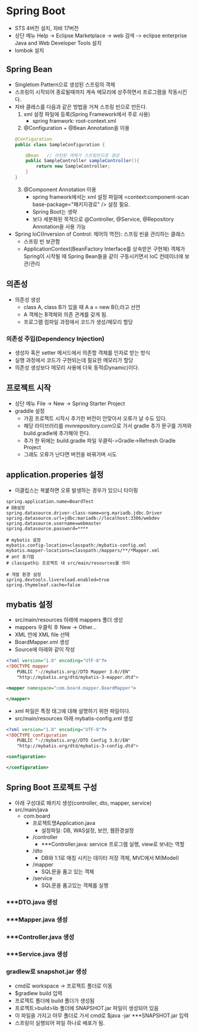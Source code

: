 # Spring Boot
- STS 4버전 설치, 자바 17버전
- 상단 메뉴 Help -> Eclipse Marketplace -> web 검색 -> eclipse enterprise Java and Web Developer Tools 설치
- lombok 설치

## Spring Bean
- Singletom Pattern으로 생성된 스프링의 객체
- 스프링이 시작되어 종료될때까지 계속 메모리에 상주하면서 프로그램을 작동시킨다.
- 자바 클래스를 다음과 같은 방법을 거쳐 스프링 빈으로 만든다.
    1. xml 설정 파일에 등록(Spring Framework에서 주로 사용)
        - spring framwork: root-context.xml
    2. @Configuration + @Bean Annotation을 이용
    ```java
    @Configuration
    public class SampleConfiguration {

        @Bean   // 리턴된 객체가 스프링빈으로 생성
        public SampleController sampleController(){
            return new SampleController;
        }
    }
    ```
    3. @Component Annotation 이용
        - spring frameork에서는 xml 설정 파일에 \<context:component-scan base-package="패키지경로" /> 설정 필요.
        - Spring Boot는 생략
        - 보다 세분화된 목적으로 @Controller, @Service, @Repository Annotation을 사용 가능
- Spring IoC(Inversion of Control: 제어의 역전): 스프링 빈을 관리하는 클래스
    - 스프링 빈 보관함
    - ApplicationContext(BeanFactory Interface를 상속받은 구현체) 객체가 Spring이 시작될 때 Spring Bean들을 같이 구동시키면서 IoC 컨테이너에 보관/관리

## 의존성
- 의존성 생성
    - class A, class B가 있을 때 A a = new B();라고 선언
    - A 객체는 B객체와 의존 관계를 갖게 됨.
    - 프로그램 컴파일 과정에서 코드가 생성/메모리 할당

### 의존성 주입(Dependency Injection)
- 생성자 혹은 setter 메서드에서 의존할 객체를 인자로 받는 방식
- 실행 과정에서 코드가 구현되는데 필요한 메모리가 할당
- 의존성 생성보다 메모리 사용에 더욱 동적(Dynamic)이다.


## 프로젝트 시작
- 상단 메뉴 File -> New -> Spring Starter Project
- graddle 설정
    - 가끔 프로젝트 시작시 추가한 버전이 안맞아서 오류가 날 수도 있다.
    - 해당 라이브러리를 mvnrepository.com으로 가서 gradle 추가 문구를 가져와 build.gradle에 추가해야 한다.
    - 추가 한 뒤에는 build.gradle 파일 우클릭->Gradle->Refresh Gradle Project
    - 그래도 오류가 난다면 버전을 바꿔가며 시도

## application.properies 설정
- 이클립스는 복붙하면 오류 발생하는 경우가 있으니 타이핑
```properties
spring.application.name=BoardTest
# DB설정
spring.datasource.driver-class-name=org.mariadb.jdbc.Driver
spring.datasource.url=jdbc:mariadb://localhost:3306/webdev
spring.datasource.username=webmaster
spring.datasource.password=****

# mybatis 설정
mybatis.config-location=classpath:/mybatis-config.xml
mybatis.mapper-locations=classpath:/mappers/**/*Mapper.xml
# ant 표기법
# classpath는 프로젝트 내 src/main/resources를 의미

# 개발 환경 설정
spring.devtools.livereload.enabled=true
spring.thymeleaf.cache=false
```

## mybatis 설정
- src/main/resources 아래에 mappers 폴더 생성
- mappers 우클릭 후 New -> Other...
- XML 안에 XML file 선택
- BoardMapper.xml 생성
- Source에 아래와 같이 작성
```xml
<?xml version="1.0" encoding="UTF-8"?>
<!DOCTYPE mapper
	PUBLIC "-//mybatis.org//DTD Mapper 3.0//EN"
	"http://mybatis.org/dtd/mybatis-3-mapper.dtd">

<mapper namespace="com.board.mapper.BoardMapper">

</mapper>
```
- xml 파일은 특정 태그에 대해 설명하기 위한 파일이다.
- src/main/resources 아래 mybatis-config.xml 생성
```xml
<?xml version="1.0" encoding="UTF-8"?>
<!DOCTYPE configuration
	PUBLIC "-//mybatis.org//DTD Config 3.0//EN"
	"http://mybatis.org/dtd/mybatis-3-config.dtd">

<configuration>

</configuration>
```
## Spring Boot 프로젝트 구성
- 아래 구성대로 패키지 생성(controller, dto, mapper, service)
- src/main/java
    - com.board
        - 프로젝트명Application.java
            - 설정파일: DB, WAS설정, 보안, 웹환경설정
        - /controller
            - ***Controller.java: service 프로그램 실행, view로 보내는 역할
        - /dto
            - DB와 1:1로 매칭 시키는 데이터 저장 객체, MVC에서 M(Model)
        - /mapper
            - SQL문을 품고 있는 객체
        - /service
            - SQL문을 품고있는 객체를 실행

### ***DTO.java 생성

### ***Mapper.java 생성

### ***Controller.java 생성

### ***Service.java 생성


### gradlew로 snapshot.jar 생성
- cmd로 workspace -> 프로젝트 폴더로 이동
- $gradlew build 입력
- 프로젝트 폴더에 build 폴더가 생성됨
- 프로젝트>build>lib 폴더에 SNAPSHOT.jar 파일이 생성되어 있음
- 이 파일을 가지고 아무 폴더로 가서 cmd로 $java -jar ***SNAPSHOT.jar 입력
- 스프링이 실행되어 파일 하나로 배포가 됨.